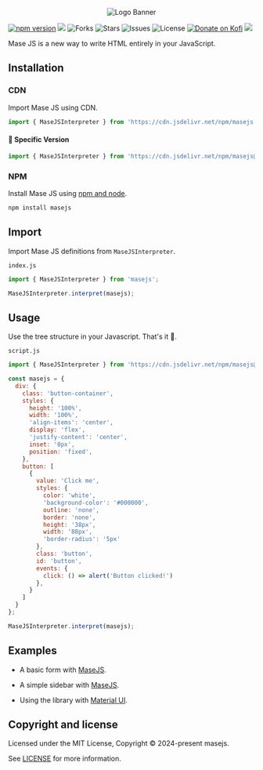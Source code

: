 <p align="center">
<img alt="Logo Banner" src="https://raw.githubusercontent.com/masejs/masejs/main/banner/banner.svg?sanitize=true"/>
<br/>

[![npm version](https://img.shields.io/npm/v/masejs.svg)](https://www.npmjs.com/package/masejs)
[![](https://data.jsdelivr.com/v1/package/npm/masejs/badge)](https://www.jsdelivr.com/package/npm/masejs)
![Forks](https://img.shields.io/github/forks/masejs/masejs.svg?style=flat)
![Stars](https://img.shields.io/github/stars/masejs/masejs.svg?style=flat)
![Issues](https://img.shields.io/github/issues/masejs/masejs.svg?style=flat)
![License](https://img.shields.io/badge/license-MIT-green)
[![Donate on Kofi](https://img.shields.io/badge/Donate-Kofi-F16061?logo=ko-fi&logoColor=white)](https://ko-fi.com/brick_wall)
<a href="https://discord.gg/Mbtnv9BN">
  <img src="https://img.shields.io/badge/discord-join-7289DA.svg?logo=discord&longCache=true&style=flat" />
</a>

<!--[File Size](https://img.shields.io/github/size/masejs/masejs/packages/masejs/import.min.js?style=flat-square)-->
<!--[![](https://data.jsdelivr.com/v1/package/npm/paperjs/badge)](https://www.jsdelivr.com/package/npm/paperjs)-->
<!--<img src="https://m3-markdown-badges.vercel.app/stars/1/3/Opensource-Paper/PaperJS">
<img src="https://m3-markdown-badges.vercel.app/issues/1/2/Opensource-Paper/PaperJS">
<img src="https://ziadoua.github.io/m3-Markdown-Badges/badges/LicenceMIT/licencemit3.svg">
<a href="https://discord.gg/Mbtnv9BN">
  <img src="https://ziadoua.github.io/m3-Markdown-Badges/badges/Discord/discord1.svg">
</a>-->

<div align="left">Mase JS is a new way to write HTML entirely in your JavaScript.</div>
<div align="left">

<!--[Documentation](https://paperui.com/)-->
<!--[Discord](https://discord.gg/Mbtnv9BN)-->

</div>

## Installation

### CDN

Import Mase JS using CDN.

```js
import { MaseJSInterpreter } from 'https://cdn.jsdelivr.net/npm/masejs';
```

#### 🚧 Specific Version
```js
import { MaseJSInterpreter } from 'https://cdn.jsdelivr.net/npm/masejs@latest';
```

<!--#### 🚧 Development
```html
<script type="module" src="https://cdn.jsdelivr.net/npm/paperjs@latest"></script>
```-->

### NPM

Install Mase JS using [npm and node](https://nodejs.org/en).

```bash
npm install masejs
```

## Import

Import Mase JS definitions from ```MaseJSInterpreter```.

```index.js```

```js
import { MaseJSInterpreter } from 'masejs';

MaseJSInterpreter.interpret(masejs);
```

## Usage

Use the tree structure in your Javascript. <!--Refer to the [Documentation](https://paperui.com) for more guidance on using the library.-->That's it 🎉.

```script.js```

```js
import { MaseJSInterpreter } from 'https://cdn.jsdelivr.net/npm/masejs@latest';

const masejs = {
  div: {
    class: 'button-container',
    styles: {
      height: '100%',
      width: '100%',
      'align-items': 'center',
      display: 'flex',
      'justify-content': 'center',
      inset: '0px',
      position: 'fixed',
    },
    button: [
      {
        value: 'Click me',
        styles: {
          color: 'white',
          'background-color': '#000000',
          outline: 'none',
          border: 'none',
          height: '38px',
          width: '88px',
          'border-radius': '5px'
        },
        class: 'button',
        id: 'button',
        events: {
          click: () => alert('Button clicked!')
        },
      }
    ]
  }
};

MaseJSInterpreter.interpret(masejs);
```

## Examples

* A basic form with [MaseJS](https://codepen.io/GreenestGoat/pen/zYQEjML).

* A simple sidebar with [MaseJS](https://codepen.io/GreenestGoat/pen/qBGVxbv).

* Using the library with [Material UI](https://codepen.io/GreenestGoat/pen/GRaMLXR?editors=1010).

<!--## Backers

Thank you to all our backers! 🙏.

[![Backers](https://opencollective.com/bootstrap/backers.svg?width=890)](https://opencollective.com/bootstrap#backers)-->


## Copyright and license

Licensed under the MIT License, Copyright © 2024-present masejs.

See [LICENSE](https://github.com/masejs/masejs/blob/main/LICENSE) for more information.
